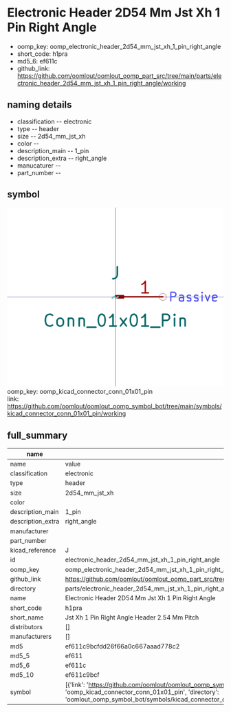 # Electronic Header 2D54 Mm Jst Xh 1 Pin Right Angle

  
* oomp_key: oomp_electronic_header_2d54_mm_jst_xh_1_pin_right_angle 
* short_code: h1pra
* md5_6: ef611c  
* github_link: https://github.com/oomlout/oomlout_oomp_part_src/tree/main/parts/electronic_header_2d54_mm_jst_xh_1_pin_right_angle/working  
## naming details
* classification -- electronic
* type -- header
* size -- 2d54_mm_jst_xh
* color -- 
* description_main -- 1_pin
* description_extra -- right_angle
* manucaturer -- 
* part_number -- 



## symbol

![](symbol/0/working/working_600.png)  
oomp_key: oomp_kicad_connector_conn_01x01_pin  
link: https://github.com/oomlout/oomlout_oomp_symbol_bot/tree/main/symbols/kicad_connector_conn_01x01_pin/working  


## full_summary
| name | value | 
| --- | --- | 
| name | value | 
| classification | electronic | 
| type | header | 
| size | 2d54_mm_jst_xh | 
| color |  | 
| description_main | 1_pin | 
| description_extra | right_angle | 
| manufacturer |  | 
| part_number |  | 
| kicad_reference | J | 
| id | electronic_header_2d54_mm_jst_xh_1_pin_right_angle | 
| oomp_key | oomp_electronic_header_2d54_mm_jst_xh_1_pin_right_angle | 
| github_link | https://github.com/oomlout/oomlout_oomp_part_src/tree/main/parts/electronic_header_2d54_mm_jst_xh_1_pin_right_angle/working | 
| directory | parts/electronic_header_2d54_mm_jst_xh_1_pin_right_angle | 
| name | Electronic Header 2D54 Mm Jst Xh 1 Pin Right Angle | 
| short_code | h1pra | 
| short_name | Jst Xh 1 Pin Right Angle Header 2.54 Mm Pitch | 
| distributors | [] | 
| manufacturers | [] | 
| md5 | ef611c9bcfdd26f66a0c667aaad778c2 | 
| md5_5 | ef611 | 
| md5_6 | ef611c | 
| md5_10 | ef611c9bcf | 
| symbol | [{'link': 'https://github.com/oomlout/oomlout_oomp_symbol_bot/tree/main/symbols/kicad_connector_conn_01x01_pin', 'oomp_key': 'oomp_kicad_connector_conn_01x01_pin', 'directory': 'oomlout_oomp_symbol_bot/symbols/kicad_connector_conn_01x01_pin//working/working.kicad_sym'}] | 
